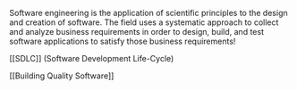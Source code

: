Software engineering is the application of scientific principles to the design and creation of software. The field uses a systematic approach to collect and analyze business requirements in order to design, build, and test software applications to satisfy those business requirements!

[[SDLC]] (Software Development Life-Cycle)

[[Building Quality Software]]
